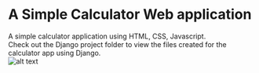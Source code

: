 # A Simple Calculator Web application
A simple calculator application using HTML, CSS, Javascript. <br>
Check out the Django project folder to view the files created for the calculator app using Django. <br>
![alt text](https://github.com/CAVIND46016/Simple-Calculator-Web-app/blob/master/calculator.png)
